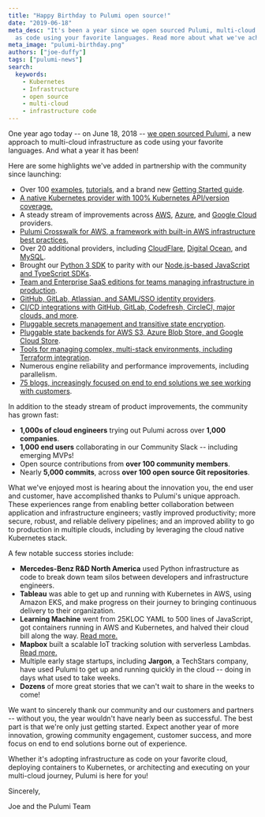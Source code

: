 ```yaml
---
title: "Happy Birthday to Pulumi open source!"
date: "2019-06-18"
meta_desc: "It's been a year since we open sourced Pulumi, multi-cloud infrastructure
  as code using your favorite languages. Read more about what we've achieved."
meta_image: "pulumi-birthday.png"
authors: ["joe-duffy"]
tags: ["pulumi-news"]
search:
  keywords:
    - Kubernetes
    - Infrastructure
    - open source
    - multi-cloud
    - infrastructure code
---
```


One year ago today -- on June 18, 2018 --
[we open sourced Pulumi](/blog/introducing-pulumi-a-cloud-development-platform/),
a new approach to multi-cloud infrastructure as code using your favorite
languages. And what a year it has been!
<!--more-->

Here are some highlights we've added in partnership with the community
since launching:

- Over 100 [examples](https://github.com/pulumi/examples),
    [tutorials](/registry/), and a brand new
    [Getting Started guide](/docs/get-started/).
- [A native Kubernetes provider with 100% Kubernetes API/version coverage.](/blog/pulumi-a-better-way-to-kubernetes)
- A steady stream of improvements across
    [AWS](/docs/iac/get-started/aws/),
    [Azure](/docs/iac/get-started/azure/), and
    [Google Cloud](/docs/iac/get-started/gcp/) providers.
- [Pulumi Crosswalk for AWS, a framework with built-in AWS infrastructure best practices.](/crosswalk/aws/)
- Over 20 additional providers, including
    [CloudFlare](https://github.com/pulumi/pulumi-cloudflare),
    [Digital Ocean](https://github.com/pulumi/pulumi-digitalocean), and
    [MySQL](/blog/managing-your-mysql-databases-with-pulumi/).
- Brought our [Python 3 SDK](/docs/reference/pkg/python/)
    to parity with our
    [Node.js-based JavaScript and TypeScript SDKs](/docs/reference/pkg/nodejs/).
- [Team and Enterprise SaaS editions for teams managing infrastructure in production](/pricing/).
- [GitHub, GitLab, Atlassian, and SAML/SSO identity providers](/docs/pulumi-cloud/admin/organizations/).
- [CI/CD integrations with GitHub, GitLab, Codefresh, CircleCI, major clouds, and more](/docs/iac/packages-and-automation/continuous-delivery/).
- [Pluggable secrets management and transitive state encryption](/blog/managing-secrets-with-pulumi/).
- [Pluggable state backends for AWS S3, Azure Blob Store, and Google Cloud Store](/docs/iac/concepts/state-and-backends/).
- [Tools for managing complex, multi-stack environments, including Terraform integration](/blog/using-terraform-remote-state-with-pulumi/).
- Numerous engine reliability and performance improvements, including parallelism.
- [75 blogs, increasingly focused on end to end solutions we see working with customers](/blog/).

In addition to the steady stream of product improvements, the community
has grown fast:

- **1,000s of cloud engineers** trying out Pulumi across over **1,000
    companies**.
- **1,000 end users** collaborating in our Community Slack --
    including emerging MVPs!
- Open source contributions from **over 100 community members**.
- Nearly **5,000 commits**, across **over 100 open source Git
    repositories**.

What we've enjoyed most is hearing about the innovation you, the end
user and customer, have accomplished thanks to Pulumi's unique approach.
These experiences range from enabling better collaboration between
application and infrastructure engineers; vastly improved productivity;
more secure, robust, and reliable delivery pipelines; and an improved
ability to go to production in multiple clouds, including by leveraging
the cloud native Kubernetes stack.

A few notable success stories include:

- **Mercedes-Benz R&D North America** used Python infrastructure as
    code to break down team silos between developers and infrastructure
    engineers.
- **Tableau** was able to get up and running with Kubernetes in AWS,
    using Amazon EKS, and make progress on their journey to bringing
    continuous delivery to their organization.
- **Learning Machine** went from 25KLOC YAML to 500 lines of
    JavaScript, got containers running in AWS and Kubernetes, and halved
    their cloud bill along the way.
    [Read more.](/whitepapers/delivering-cloud-native-infrastructure-as-code#delivering-cloud-native-infrastructure-for-learning-machine)
- **Mapbox** built a scalable IoT tracking solution with serverless
    Lambdas. [Read more.](/blog/mapbox-iot-as-code-with-pulumi-crosswalk-for-aws/)
- Multiple early stage startups, including **Jargon**, a TechStars
    company, have used Pulumi to get up and running quickly in the cloud
    -- doing in days what used to take weeks.
- **Dozens** of more great stories that we can't wait to share in the
    weeks to come!

We want to sincerely thank our community and our customers and partners
-- without you, the year wouldn't have nearly been as successful. The
best part is that we're only just getting started. Expect another year
of more innovation, growing community engagement, customer success, and
more focus on end to end solutions borne out of experience.

Whether it's adopting infrastructure as code on your favorite cloud,
deploying containers to Kubernetes, or architecting and executing on
your multi-cloud journey, Pulumi is here for you!

Sincerely,

Joe and the Pulumi Team

